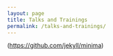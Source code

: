 ```yaml
---
layout: page
title: Talks and Trainings
permalink: /talks-and-trainings/
---
```




(https://github.com/jekyll/minima)


[jekyll-organization]: https://github.com/jekyll
